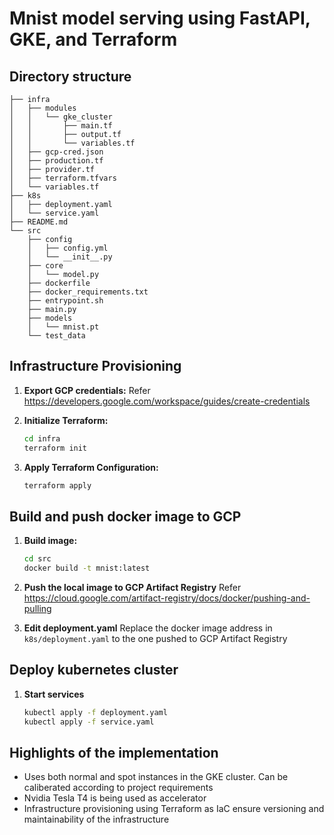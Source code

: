 # Mnist model serving using FastAPI, GKE, and Terraform

## Directory structure

```
├── infra
│   ├── modules
│   │   └── gke_cluster
│   │       ├── main.tf
│   │       ├── output.tf
│   │       └── variables.tf
│   ├── gcp-cred.json
│   ├── production.tf
│   ├── provider.tf
│   ├── terraform.tfvars
│   └── variables.tf
├── k8s
│   ├── deployment.yaml
│   └── service.yaml
├── README.md
└── src
    ├── config
    │   ├── config.yml
    │   └── __init__.py
    ├── core
    │   └── model.py
    ├── dockerfile
    ├── docker_requirements.txt
    ├── entrypoint.sh
    ├── main.py
    ├── models
    │   └── mnist.pt
    └── test_data
```

## Infrastructure Provisioning

1. **Export GCP credentials:**
    Refer https://developers.google.com/workspace/guides/create-credentials

2. **Initialize Terraform:**
    ```sh
    cd infra
    terraform init
    ```

3. **Apply Terraform Configuration:**
    ```sh
    terraform apply
    ```

## Build and push docker image to GCP

1. **Build image:**
    ```sh
    cd src
    docker build -t mnist:latest
    ```

2. **Push the local image to GCP Artifact Registry**
    Refer https://cloud.google.com/artifact-registry/docs/docker/pushing-and-pulling

3. **Edit deployment.yaml**
    Replace the docker image address in `k8s/deployment.yaml` to the one pushed to GCP Artifact Registry


## Deploy kubernetes cluster

1. **Start services**
    ```sh
    kubectl apply -f deployment.yaml
    kubectl apply -f service.yaml
    ```

## Highlights of the implementation
- Uses both normal and spot instances in the GKE cluster. Can be caliberated according to project requirements
- Nvidia Tesla T4 is being used as accelerator
- Infrastructure provisioning using Terraform as IaC ensure versioning and maintainability of the infrastructure
